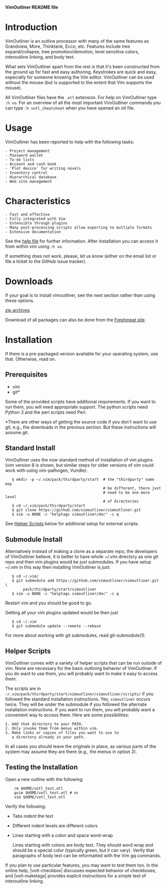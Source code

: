 **VimOutliner README file**

Introduction
============

VimOutliner is an outline processor with many of the same features
as Grandview, More, Thinktank, Ecco, etc. Features include tree
expand/collapse, tree promotion/demotion, level sensitive colors,
interoutline linking, and body text.

What sets VimOutliner apart from the rest is that it's been constructed
from the ground up for fast and easy authoring.  Keystrokes are quick and
easy, especially for someone knowing the Vim editor. VimOutliner can be
used without the mouse (but is supported to the extent that Vim supports
the mouse). 

All VimOutliner files have the `.otl` extension. For help on
VimOutliner type `:h vo`. For an overview of all the most important
VimOutliner commands you can type `:h votl_cheatsheet` when you have
opened an otl file.


Usage
=====
VimOutliner has been reported to help with the following tasks:

    - Project management
    - Password wallet
    - To-do lists
    - Account and cash book
    - 'Plot device' for writing novels
    - Inventory control
    - Hierarchical database
    - Web site management

Characteristics
===============

    - Fast and effective
    - Fully integrated with Vim
    - Extensible through plugins
    - Many post-processing scripts allow exporting to multiple formats
    - Extensive documentation

See the [help file](doc/votl.txt) for further information.  After
installation you can access it from within vim using `:h vo`.

If something does not work, please, let us know (either on the email
list or file a ticket to the GitHub issue tracker).

Downloads
=========
If your goal is to install vimoutliner, see the next section rather
than using these options.

[zip archives](https://github.com/vimoutliner/vimoutliner/downloads)

Download of all packages can also be done from the [Freshmeat
site](http://freecode.com/projects/vimoutliner).

Installation
============

If there is a pre-packaged version available for your operating
system, use that.  Otherwise, read on.

Prerequisites
-------------

- vim
- git*

Some of the provided scripts have additional requirements.  If you
want to run them, you will need  appropriate support.  The python
scripts need Python 3 and the perl scripts need Perl.

*There are other ways of getting the source code if you don't want to
use git, e.g., the downloads in the previous section.  But these
instructions will assume git.

Standard Install
----------------

VimOutliner uses the now standard method of installation of vim
plugins (vim version 8 is shown, but similar steps for older versions
of vim could work with using vim-pathogen, Vundle):
```shell
   $ mkdir -p ~/.vim/pack/thirdparty/start  # the "thirdparty" name may
                                            # be different, there just
                                            # need to be one more level
                                            # of directories
   $ cd ~/.vim/pack/thirdparty/start
   $ git clone https://github.com/vimoutliner/vimoutliner.git
   $ vim -u NONE -c "helptags vimoutliner/doc" -c q
```

See [Helper Scripts](#helper-scripts) below for additional setup for external scripts.

Submodule Install
------------------

Alternatively instead of making a clone as a separate repo, the
developers of VimOutliner believe, it is better to have whole ~/.vim
directory as one git repo and then vim plugins would be just submodules.
If you have setup ~/.vim in this way then installing VimOutliner is
just:
```shell
   $ cd ~/.vim/
   $ git submodule add https://github.com/vimoutliner/vimoutliner.git \
        pack/thirdparty/start/vimoutliner
   $ vim -u NONE -c "helptags vimoutliner/doc" -c q
```
Restart vim and you should be good to go. 

Getting all your vim plugins updated would be then just
```shell
   $ cd ~/.vim
   $ git submodule update --remote --rebase
```
For more about working with git submodules, read git-submodule(1).

Helper Scripts
--------------
VimOutliner comes with a variety of helper scripts that can be run
outside of vim.  None are necessary for the basic outlining behavior
of VimOutliner.  If you do want to use them, you will probably want to
make it easy to access them.

The scripts are in
`~/.vim/pack/thirdparty/start/vimoutliner/vimoutliner/scripts/` if you
followed the standard installation instructions.  Yes, `vimoutliner`
occurs twice.  They will be under the submodule if you followed the
alternate installation instructions.  If you want to run them, you
will probably want a convenient way to access them.  Here are some
possibilities:

	1. Add that directory to your PATH.
	2. Only invoke them from menus within vim.
	3. Make links or copies of files you want to use to
	   a directory already in your path.
In all cases you should leave the originals in place, as various parts
of the system may assume they are there (e.g., the menus in option 2).

Testing the Installation
------------------------
Open a new outline with the following:
```shell
    rm $HOME/votl_test.otl
    gvim $HOME/votl_test.otl # or 
    vim $HOME/votl_test.otl
```

Verify the following:
- Tabs indent the text
- Different indent levels are different colors
- Lines starting with a colon and space word-wrap

  Lines starting with colons are body text. They should word wrap and
  should be a special color (typically green, but it can vary). Verify
  that paragraphs of body text can be reformatted with the Vim gq
  commands.

If you plan to use particular features, you may want to test them
too. In the online help, |votl-checkbox| discusses expected behavior
of checkboxes, and |votl-maketags| provides explicit instructions for
a simple test of interoutline linking.



